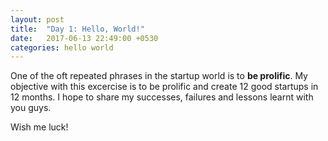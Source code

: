 ```yaml
---
layout: post
title:  "Day 1: Hello, World!"
date:   2017-06-13 22:49:00 +0530
categories: hello world
---
```


One of the oft repeated phrases in the startup world is to **be prolific**.
My objective with this excercise is to be prolific and create 12 good startups
in 12 months. I hope to share my successes, failures and lessons learnt with you guys.


Wish me luck!
